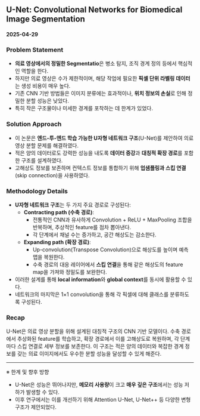 ## U-Net: Convolutional Networks for Biomedical Image Segmentation  
#### 2025-04-29

### Problem Statement
- **의료 영상에서의 정밀한 Segmentatio**은 병소 탐지, 조직 경계 정의 등에서 핵심적인 역할을 한다.  
- 하지만 의료 영상은 수가 제한적이며, 해당 작업에 필요한 **픽셀 단위 라벨링 데이터**는 생성 비용이 매우 높다.  
- 기존 CNN 기반 방법들은 이미지 분류에는 효과적이나, **위치 정보의 손실**로 인해 정밀한 분할 성능은 낮았다.  
- 특히 작은 구조물이나 미세한 경계를 포착하는 데 한계가 있었다.

### Solution Approach
- 이 논문은 **엔드-투-엔드 학습 가능한 U자형 네트워크 구조**(U-Net)를 제안하여 의료 영상 분할 문제를 해결하였다.  
- 적은 양의 데이터로도 강력한 성능을 내도록 **데이터 증강**과 **대칭적 확장 경로**를 포함한 구조를 설계하였다.  
- 고해상도 정보를 보존하며 컨텍스트 정보를 통합하기 위해 **업샘플링과 스킵 연결**(skip connection)을 사용하였다.

### Methodology Details
- **U자형 네트워크 구조**는 두 가지 주요 경로로 구성된다:  
  - **Contracting path (수축 경로)**:  
    - 전통적인 CNN과 유사하게 Convolution + ReLU + MaxPooling 조합을 반복하며, 추상적인 feature를 점차 뽑아낸다.
    - 각 단계에서 채널 수는 증가하고, 공간 해상도는 감소한다.  
  - **Expanding path (확장 경로)**:
    - Up-convolution(Transpose Convolution)으로 해상도를 높이며 예측 맵을 복원한다.
    - 수축 경로의 대응 레이어에서 **스킵 연결**을 통해 같은 해상도의 feature map을 가져와 정밀도를 보완한다.
- 이러한 설계를 통해 **local information**와 **global context**를 동시에 활용할 수 있다.
- 네트워크의 마지막은 1×1 convolution을 통해 각 픽셀에 대해 클래스를 분류하도록 구성된다.

### Recap
U-Net은 의료 영상 분할을 위해 설계된 대칭적 구조의 CNN 기반 모델이다. 수축 경로에서 추상화된 feature를 학습하고, 확장 경로에서 이를 고해상도로 복원하며, 각 단계마다 스킵 연결로 세부 정보를 보존한다. 이 구조는 적은 양의 데이터와 복잡한 경계 정보를 갖는 의료 이미지에서도 우수한 분할 성능을 달성할 수 있게 해준다.

---

※ 한계 및 향후 방향  
- U-Net은 성능은 뛰어나지만, **메모리 사용량**이 크고 **매우 깊은 구조**에서는 성능 저하가 발생할 수 있다.  
- 이후 연구에서는 이를 개선하기 위해 Attention U-Net, U-Net++ 등 다양한 변형 구조가 제안되었다.
